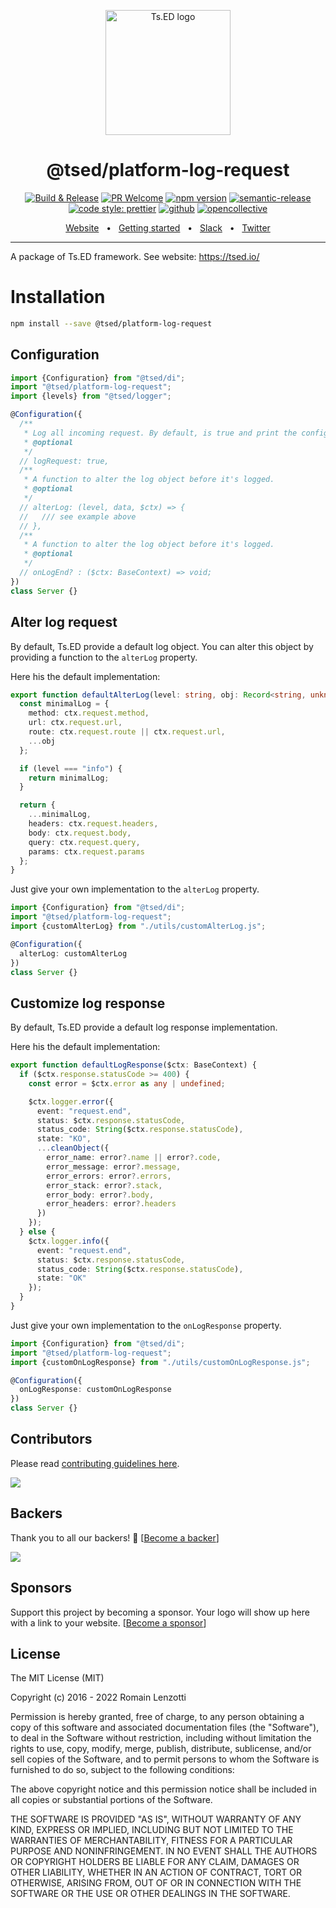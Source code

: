 <p style="text-align: center" align="center">
 <a href="https://tsed.io" target="_blank"><img src="https://tsed.dev/tsed-og.png" width="200" alt="Ts.ED logo"/></a>
</p>

<div align="center">
   <h1>@tsed/platform-log-request</h1>

[![Build & Release](https://github.com/tsedio/tsed/workflows/Build%20&%20Release/badge.svg)](https://github.com/tsedio/tsed/actions?query=workflow%3A%22Build+%26+Release%22)
[![PR Welcome](https://img.shields.io/badge/PRs-welcome-brightgreen.svg)](https://github.com/tsedio/tsed/blob/master/CONTRIBUTING.md)
[![npm version](https://badge.fury.io/js/%40tsed%2Fcommon.svg)](https://badge.fury.io/js/%40tsed%2Fcommon)
[![semantic-release](https://img.shields.io/badge/%20%20%F0%9F%93%A6%F0%9F%9A%80-semantic--release-e10079.svg)](https://github.com/semantic-release/semantic-release)
[![code style: prettier](https://img.shields.io/badge/code_style-prettier-ff69b4.svg?style=flat-square)](https://github.com/prettier/prettier)
[![github](https://img.shields.io/static/v1?label=Github%20sponsor&message=%E2%9D%A4&logo=GitHub&color=%23fe8e86)](https://github.com/sponsors/romakita)
[![opencollective](https://img.shields.io/static/v1?label=OpenCollective%20sponsor&message=%E2%9D%A4&logo=OpenCollective&color=%23fe8e86)](https://opencollective.com/tsed)

</div>

<div align="center">
  <a href="https://tsed.io/">Website</a>
  <span>&nbsp;&nbsp;•&nbsp;&nbsp;</span>
  <a href="https://tsed.io/getting-started/">Getting started</a>
  <span>&nbsp;&nbsp;•&nbsp;&nbsp;</span>
  <a href="https://slack.tsed.io">Slack</a>
  <span>&nbsp;&nbsp;•&nbsp;&nbsp;</span>
  <a href="https://twitter.com/TsED_io">Twitter</a>
</div>

<hr />

A package of Ts.ED framework. See website: https://tsed.io/

# Installation

```bash
npm install --save @tsed/platform-log-request
```

## Configuration

```ts
import {Configuration} from "@tsed/di";
import "@tsed/platform-log-request";
import {levels} from "@tsed/logger";

@Configuration({
  /**
   * Log all incoming request. By default, is true and print the configured `logger.requestFields`.
   * @optional
   */
  // logRequest: true,
  /**
   * A function to alter the log object before it's logged.
   * @optional
   */
  // alterLog: (level, data, $ctx) => {
  //   /// see example above
  // },
  /**
   * A function to alter the log object before it's logged.
   * @optional
   */
  // onLogEnd? : ($ctx: BaseContext) => void;
})
class Server {}
```

## Alter log request

By default, Ts.ED provide a default log object. You can alter this object by providing a function to the `alterLog` property.

Here his the default implementation:

```typescript
export function defaultAlterLog(level: string, obj: Record<string, unknown>, ctx: BaseContext) {
  const minimalLog = {
    method: ctx.request.method,
    url: ctx.request.url,
    route: ctx.request.route || ctx.request.url,
    ...obj
  };

  if (level === "info") {
    return minimalLog;
  }

  return {
    ...minimalLog,
    headers: ctx.request.headers,
    body: ctx.request.body,
    query: ctx.request.query,
    params: ctx.request.params
  };
}
```

Just give your own implementation to the `alterLog` property.

```typescript
import {Configuration} from "@tsed/di";
import "@tsed/platform-log-request";
import {customAlterLog} from "./utils/customAlterLog.js";

@Configuration({
  alterLog: customAlterLog
})
class Server {}
```

## Customize log response

By default, Ts.ED provide a default log response implementation.

Here his the default implementation:

```typescript
export function defaultLogResponse($ctx: BaseContext) {
  if ($ctx.response.statusCode >= 400) {
    const error = $ctx.error as any | undefined;

    $ctx.logger.error({
      event: "request.end",
      status: $ctx.response.statusCode,
      status_code: String($ctx.response.statusCode),
      state: "KO",
      ...cleanObject({
        error_name: error?.name || error?.code,
        error_message: error?.message,
        error_errors: error?.errors,
        error_stack: error?.stack,
        error_body: error?.body,
        error_headers: error?.headers
      })
    });
  } else {
    $ctx.logger.info({
      event: "request.end",
      status: $ctx.response.statusCode,
      status_code: String($ctx.response.statusCode),
      state: "OK"
    });
  }
}
```

Just give your own implementation to the `onLogResponse` property.

```typescript
import {Configuration} from "@tsed/di";
import "@tsed/platform-log-request";
import {customOnLogResponse} from "./utils/customOnLogResponse.js";

@Configuration({
  onLogResponse: customOnLogResponse
})
class Server {}
```

## Contributors

Please read [contributing guidelines here](https://tsed.io/contributing.html).

<a href="https://github.com/tsedio/tsed/graphs/contributors"><img src="https://opencollective.com/tsed/contributors.svg?width=890" /></a>

## Backers

Thank you to all our backers! 🙏 [[Become a backer](https://opencollective.com/tsed#backer)]

<a href="https://opencollective.com/tsed#backers" target="_blank"><img src="https://opencollective.com/tsed/tiers/backer.svg?width=890"></a>

## Sponsors

Support this project by becoming a sponsor. Your logo will show up here with a link to your website. [[Become a sponsor](https://opencollective.com/tsed#sponsor)]

## License

The MIT License (MIT)

Copyright (c) 2016 - 2022 Romain Lenzotti

Permission is hereby granted, free of charge, to any person obtaining a copy of this software and associated documentation files (the "Software"), to deal in the Software without restriction, including without limitation the rights to use, copy, modify, merge, publish, distribute, sublicense, and/or sell copies of the Software, and to permit persons to whom the Software is furnished to do so, subject to the following conditions:

The above copyright notice and this permission notice shall be included in all copies or substantial portions of the Software.

THE SOFTWARE IS PROVIDED "AS IS", WITHOUT WARRANTY OF ANY KIND, EXPRESS OR IMPLIED, INCLUDING BUT NOT LIMITED TO THE WARRANTIES OF MERCHANTABILITY, FITNESS FOR A PARTICULAR PURPOSE AND NONINFRINGEMENT. IN NO EVENT SHALL THE AUTHORS OR COPYRIGHT HOLDERS BE LIABLE FOR ANY CLAIM, DAMAGES OR OTHER LIABILITY, WHETHER IN AN ACTION OF CONTRACT, TORT OR OTHERWISE, ARISING FROM, OUT OF OR IN CONNECTION WITH THE SOFTWARE OR THE USE OR OTHER DEALINGS IN THE SOFTWARE.
